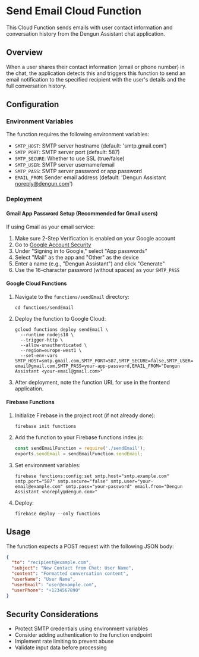 # Send Email Cloud Function

This Cloud Function sends emails with user contact information and conversation history from the Dengun Assistant chat application.

## Overview

When a user shares their contact information (email or phone number) in the chat, the application detects this and triggers this function to send an email notification to the specified recipient with the user's details and the full conversation history.

## Configuration

### Environment Variables

The function requires the following environment variables:

- `SMTP_HOST`: SMTP server hostname (default: 'smtp.gmail.com')
- `SMTP_PORT`: SMTP server port (default: 587)
- `SMTP_SECURE`: Whether to use SSL (true/false)
- `SMTP_USER`: SMTP server username/email
- `SMTP_PASS`: SMTP server password or app password
- `EMAIL_FROM`: Sender email address (default: 'Dengun Assistant <noreply@dengun.com>')

### Deployment

#### Gmail App Password Setup (Recommended for Gmail users)

If using Gmail as your email service:

1. Make sure 2-Step Verification is enabled on your Google account
2. Go to [Google Account Security](https://myaccount.google.com/security)
3. Under "Signing in to Google," select "App passwords"
4. Select "Mail" as the app and "Other" as the device
5. Enter a name (e.g., "Dengun Assistant") and click "Generate"
6. Use the 16-character password (without spaces) as your `SMTP_PASS`

#### Google Cloud Functions

1. Navigate to the `functions/sendEmail` directory:
   ```
   cd functions/sendEmail
   ```

2. Deploy the function to Google Cloud:
   ```
   gcloud functions deploy sendEmail \
     --runtime nodejs18 \
     --trigger-http \
     --allow-unauthenticated \
     --region=europe-west1 \
     --set-env-vars SMTP_HOST=smtp.gmail.com,SMTP_PORT=587,SMTP_SECURE=false,SMTP_USER=your-email@gmail.com,SMTP_PASS=your-app-password,EMAIL_FROM="Dengun Assistant <your-email@gmail.com>"
   ```

3. After deployment, note the function URL for use in the frontend application.

#### Firebase Functions

1. Initialize Firebase in the project root (if not already done):
   ```
   firebase init functions
   ```

2. Add the function to your Firebase functions index.js:
   ```javascript
   const sendEmailFunction = require('./sendEmail');
   exports.sendEmail = sendEmailFunction.sendEmail;
   ```

3. Set environment variables:
   ```
   firebase functions:config:set smtp.host="smtp.example.com" smtp.port="587" smtp.secure="false" smtp.user="your-email@example.com" smtp.pass="your-password" email.from="Dengun Assistant <noreply@dengun.com>"
   ```

4. Deploy:
   ```
   firebase deploy --only functions
   ```

## Usage

The function expects a POST request with the following JSON body:

```json
{
  "to": "recipient@example.com",
  "subject": "New Contact from Chat: User Name",
  "content": "Formatted conversation content",
  "userName": "User Name",
  "userEmail": "user@example.com",
  "userPhone": "+1234567890"
}
```

## Security Considerations

- Protect SMTP credentials using environment variables
- Consider adding authentication to the function endpoint
- Implement rate limiting to prevent abuse
- Validate input data before processing 